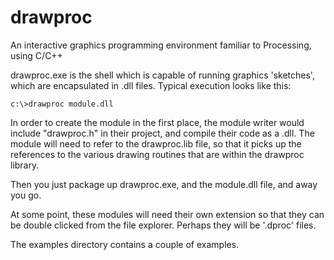 # drawproc
An interactive graphics programming environment familiar to Processing, using C/C++

drawproc.exe is the shell which is capable of running graphics 'sketches', which are encapsulated in .dll files.  Typical execution looks like this:

```c:\>drawproc module.dll```

In order to create the module in the first place, the module writer would include "drawproc.h" in their project, and compile their code as a .dll.  The module will need to refer to the drawproc.lib file, so that it picks up the references to the various drawing routines that are within the drawproc library.

Then you just package up drawproc.exe, and the module.dll file, and away you go.

At some point, these modules will need their own extension so that they can be double clicked from the file explorer.  Perhaps they will be '.dproc' files.

The examples directory contains a couple of examples.
